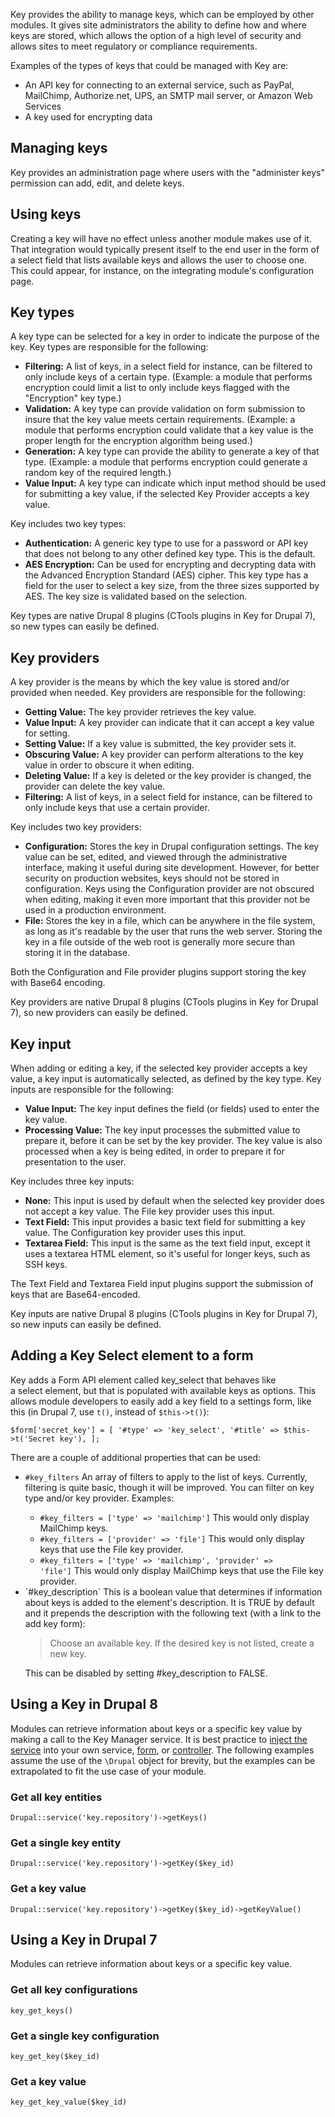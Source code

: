 Key provides the ability to manage keys, which can be employed by other modules. It gives site administrators the ability to define how and where keys are stored, which allows the option of a high level of security and allows sites to meet regulatory or compliance requirements.

Examples of the types of keys that could be managed with Key are:

*   An API key for connecting to an external service, such as PayPal, MailChimp, Authorize.net, UPS, an SMTP mail server, or Amazon Web Services
*   A key used for encrypting data

## Managing keys

Key provides an administration page where users with the "administer keys" permission can add, edit, and delete keys.

## Using keys

Creating a key will have no effect unless another module makes use of it. That integration would typically present itself to the end user in the form of a select field that lists available keys and allows the user to choose one. This could appear, for instance, on the integrating module's configuration page.

## Key types

A key type can be selected for a key in order to indicate the purpose of the key. Key types are responsible for the following:

*   **Filtering:** A list of keys, in a select field for instance, can be filtered to only include keys of a certain type. (Example: a module that performs encryption could limit a list to only include keys flagged with the "Encryption" key type.)
*   **Validation:** A key type can provide validation on form submission to insure that the key value meets certain requirements. (Example: a module that performs encryption could validate that a key value is the proper length for the encryption algorithm being used.)
*   **Generation:** A key type can provide the ability to generate a key of that type. (Example: a module that performs encryption could generate a random key of the required length.)
*   **Value Input:** A key type can indicate which input method should be used for submitting a key value, if the selected Key Provider accepts a key value.

Key includes two key types:

*   **Authentication:** A generic key type to use for a password or API key that does not belong to any other defined key type. This is the default.
*   **AES Encryption:** Can be used for encrypting and decrypting data with the Advanced Encryption Standard (AES) cipher. This key type has a field for the user to select a key size, from the three sizes supported by AES. The key size is validated based on the selection.

Key types are native Drupal 8 plugins (CTools plugins in Key for Drupal 7), so new types can easily be defined.

## Key providers

A key provider is the means by which the key value is stored and/or provided when needed. Key providers are responsible for the following:

*   **Getting Value:** The key provider retrieves the key value.
*   **Value Input:** A key provider can indicate that it can accept a key value for setting.
*   **Setting Value:** If a key value is submitted, the key provider sets it.
*   **Obscuring Value:** A key provider can perform alterations to the key value in order to obscure it when editing.
*   **Deleting Value:** If a key is deleted or the key provider is changed, the provider can delete the key value.
*   **Filtering:** A list of keys, in a select field for instance, can be filtered to only include keys that use a certain provider.

Key includes two key providers:

*   **Configuration:** Stores the key in Drupal configuration settings. The key value can be set, edited, and viewed through the administrative interface, making it useful during site development. However, for better security on production websites, keys should not be stored in configuration. Keys using the Configuration provider are not obscured when editing, making it even more important that this provider not be used in a production environment.
*   **File:** Stores the key in a file, which can be anywhere in the file system, as long as it's readable by the user that runs the web server. Storing the key in a file outside of the web root is generally more secure than storing it in the database.

Both the Configuration and File provider plugins support storing the key with Base64 encoding.

Key providers are native Drupal 8 plugins (CTools plugins in Key for Drupal 7), so new providers can easily be defined.

## Key input

When adding or editing a key, if the selected key provider accepts a key value, a key input is automatically selected, as defined by the key type. Key inputs are responsible for the following:

*   **Value Input:** The key input defines the field (or fields) used to enter the key value.
*   **Processing Value:** The key input processes the submitted value to prepare it, before it can be set by the key provider. The key value is also processed when a key is being edited, in order to prepare it for presentation to the user.

Key includes three key inputs:

*   **None:** This input is used by default when the selected key provider does not accept a key value. The File key provider uses this input.
*   **Text Field:** This input provides a basic text field for submitting a key value. The Configuration key provider uses this input.
*   **Textarea Field:** This input is the same as the text field input, except it uses a textarea HTML element, so it's useful for longer keys, such as SSH keys.

The Text Field and Textarea Field input plugins support the submission of keys that are Base64-encoded.

Key inputs are native Drupal 8 plugins (CTools plugins in Key for Drupal 7), so new inputs can easily be defined.

## Adding a Key Select element to a form

Key adds a Form API element called key_select that behaves like a select element, but that is populated with available keys as options. This allows module developers to easily add a key field to a settings form, like this (in Drupal 7, use `t()`, instead of `$this->t()`):

`$form['secret_key'] = [
'#type' => 'key_select',
'#title' => $this->t('Secret key'),
];`

There are a couple of additional properties that can be used:

*   `#key_filters` An array of filters to apply to the list of keys. Currently, filtering is quite basic, though it will be improved. You can filter on key type and/or key provider. Examples:
    *   `#key_filters = ['type' => 'mailchimp']` This would only display MailChimp keys.
    *   `#key_filters = ['provider' => 'file']` This would only display keys that use the File key provider.
    *   `#key_filters = ['type' => 'mailchimp', 'provider' => 'file']` This would only display MailChimp keys that use the File key provider.
*   <div>`#key_description` This is a boolean value that determines if information about keys is added to the element's description. It is TRUE by default and it prepends the description with the following text (with a link to the add key form):</div>

    <div>

    > Choose an available key. If the desired key is not listed, create a new key.

    </div>

    <div>This can be disabled by setting #key_description to FALSE.</div>

## Using a Key in Drupal 8

Modules can retrieve information about keys or a specific key value by making a call to the Key Manager service. It is best practice to [inject the service](https://www.drupal.org/node/2133171) into your own service, [form](https://www.drupal.org/node/2203931), or [controller](https://api.drupal.org/api/drupal/core!lib!Drupal!Core!DependencyInjection!ContainerInjectionInterface.php/interface/ContainerInjectionInterface/8). The following examples assume the use of the `\Drupal` object for brevity, but the examples can be extrapolated to fit the use case of your module.

### Get all key entities

`Drupal::service('key.repository')->getKeys()`

### Get a single key entity

`Drupal::service('key.repository')->getKey($key_id)`

### Get a key value

`Drupal::service('key.repository')->getKey($key_id)->getKeyValue()`

## Using a Key in Drupal 7

Modules can retrieve information about keys or a specific key value.

### Get all key configurations

`key_get_keys()`

### Get a single key configuration

`key_get_key($key_id)`

### Get a key value

`key_get_key_value($key_id)`